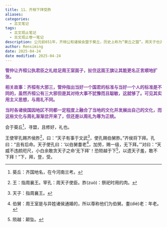 ```yaml
---
title: 11、齐桓下拜受胙
aliases: 
categories:
  - 古文笔记
tags:
  - 古文观止笔记
  - 古文观止卷一笔记
description: 公元前651年，齐桓公和诸侯会盟于葵丘，历史上称为“葵丘之盟”。周天子也派代表出席了这次会盟，承认齐桓公为中原霸主。此文所写的就是周天子派使臣封赐桓公时的情形，它重点描写齐桓公受封时的言行，表现出桓公尊周守礼的情态。
author: Rensiming
date: 2025-04-24
date modified: 2025-04-24
---
```


<span style="color: #843fa1;">**管仲让齐桓公执君臣之礼给足周王室面子，扯住这面王旗让其能更名正言顺地扩张。**</span>

<span style="color: #843fa1;">**相关故事：齐桓有大邪三，管仲指出当好一个国君的标准与当好一个人的标准是不同的，虽然齐桓公有三大邪但是其对待大事不犹豫而且聪敏，这就够了。可见其实用主义思想，与周礼不同。**</span>

<span style="color: #843fa1;">**当时各诸侯国因地区不同都一定程度上融合了当地的文化并发展出自己的文化，而这些文化与周礼渐渐岔开来了，但还是以周礼为尊为正统。**</span>

会于葵丘[^1]，寻盟，且修好，礼也。

王使宰孔赐齐侯胙[^2]，曰：“天子有事于文武[^3]，使孔赐伯舅胙。”齐侯将下拜。孔曰：“且有后命。天子使孔曰：‘以伯舅耋老[^4]，加劳，赐一级，无下拜。’”对曰：“天威不违颜咫尺，小白余敢贪天子之命‘无下拜’！恐陨越于下[^5]，以遗天子羞，敢不下拜！”下，拜，登，受。

[^1]:葵丘：齐国地名，在今河南兰考。

[^2]:王：指周襄王。宰孔：周天子使臣。胙(zuò)：祭祀时用的肉。

[^3]:天子：指周襄王。

[^4]:伯舅：周王室是与异姓诸侯通婚的，所以尊称他们为伯舅。耋(dié)老：年老。

[^5]:陨越：颠坠。
